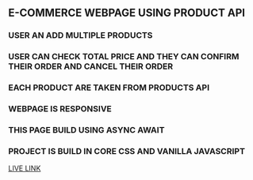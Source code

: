 ## E-COMMERCE WEBPAGE USING PRODUCT API

### USER AN ADD MULTIPLE PRODUCTS

### USER CAN CHECK TOTAL PRICE AND THEY CAN CONFIRM THEIR ORDER AND CANCEL THEIR ORDER

### EACH PRODUCT ARE TAKEN FROM PRODUCTS API 

### WEBPAGE IS RESPONSIVE 

### THIS PAGE BUILD USING ASYNC AWAIT 

### PROJECT IS BUILD IN CORE CSS AND VANILLA JAVASCRIPT

[LIVE LINK](https://productapikapilsarkar.netlify.app/)